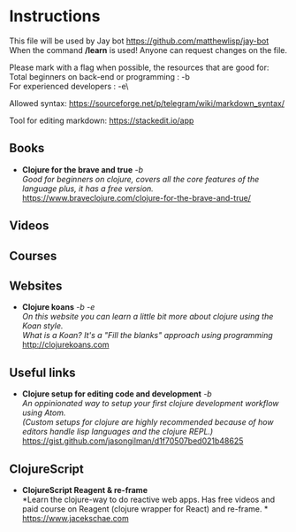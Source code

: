 
# Instructions

This file will be used by Jay bot https://github.com/matthewlisp/jay-bot
When the command **/learn** is used! Anyone can request changes on the file.

Please mark with a flag when possible, the resources that are good for:\
Total beginners on back-end or programming : -b\
For experienced developers                 : -e\

Allowed syntax: https://sourceforge.net/p/telegram/wiki/markdown_syntax/

Tool for editing markdown: https://stackedit.io/app

Books
------------------
- **Clojure for the brave and true** *-b* \
*Good for beginners on clojure, covers all the core features of the language plus, it has a free version.* \
<https://www.braveclojure.com/clojure-for-the-brave-and-true/>

Videos
------------------

Courses
------------------

Websites
------------------
- **Clojure koans** *-b* *-e* \
*On this website you can learn a little bit more about clojure using the Koan style. \
What is a Koan? It's a "Fill the blanks" approach using programming* \
<http://clojurekoans.com>

Useful links
------------------
- **Clojure setup for editing code and development** *-b* \
*An oppinionated way to setup your first clojure development workflow using Atom. \
(Custom setups for clojure are highly recommended because of how editors handle lisp languages and the clojure REPL.)* \
<https://gist.github.com/jasongilman/d1f70507bed021b48625>

ClojureScript
------------------
- **ClojureScript Reagent & re-frame** \
*Learn the clojure-way to do reactive web apps. Has free videos and paid course on Reagent (clojure wrapper for React) and re-frame. * \
<https://www.jacekschae.com>

